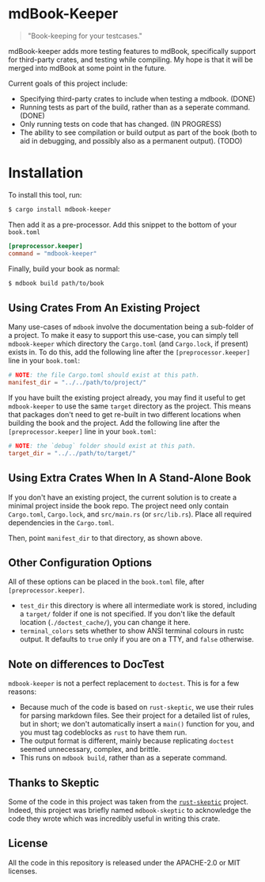 # mdBook-Keeper

> "Book-keeping for your testcases."

mdBook-keeper adds more testing features to mdBook, specifically
support for third-party crates, and testing while compiling.
My hope is that it will be merged into mdBook at some point in the future. 

Current goals of this project include: 

 - Specifying third-party crates to include when testing a mdbook. (DONE)
 - Running tests as part of the build, rather than as a seperate command. (DONE)
 - Only running tests on code that has changed. (IN PROGRESS)
 - The ability to see compilation or build output as part of the book
   (both to aid in debugging, and possibly also as a permanent output). (TODO)
   
# Installation

To install this tool, run:
 
``` sh
$ cargo install mdbook-keeper
```

Then add it as a pre-processor. Add this snippet to the bottom
of your `book.toml`

``` toml
[preprocessor.keeper]
command = "mdbook-keeper"
```

Finally, build your book as normal:

```sh
$ mdbook build path/to/book
```
 
## Using Crates From An Existing Project

Many use-cases of `mdbook` involve the documentation being a sub-folder of
a project. To make it easy to support this use-case, you can simply tell
`mdbook-keeper` which directory the `Cargo.toml` (and `Cargo.lock`, if present)
exists in. To do this, add the following line after the `[preprocessor.keeper]`
line in your `book.toml`:

``` toml
# NOTE: the file Cargo.toml should exist at this path.
manifest_dir = "../../path/to/project/"
```

If you have built the existing project already, you may find it useful to get `mdbook-keeper`
to use the same `target` directory as the project. This means that packages don't need
to get re-built in two different locations when building the book and the project.
Add the following line after the `[preprocessor.keeper]` line in your `book.toml`:

``` toml
# NOTE: the `debug` folder should exist at this path.
target_dir = "../../path/to/target/"
```

## Using Extra Crates When In A Stand-Alone Book

If you don't have an existing project, the current solution is to create a minimal
project inside the book repo. The project need only contain `Cargo.toml`, `Cargo.lock`,
and `src/main.rs` (or `src/lib.rs`). Place all required dependencies in the `Cargo.toml`.

Then, point `manifest_dir` to that directory, as shown above. 

## Other Configuration Options

All of these options can be placed in the `book.toml` file, after `[preprocessor.keeper]`.

 - `test_dir` this directory is where all intermediate work is stored, including a `target/`
 folder if one is not specified. If you don't like the default location (`./doctest_cache/`),
 you can change it here.
 - `terminal_colors` sets whether to show ANSI terminal colours in rustc output. It defaults
 to `true` only if you are on a TTY, and `false` otherwise.

## Note on differences to DocTest

`mdbook-keeper` is not a perfect replacement to `doctest`. This is for a few reasons:
 - Because much of the code is based on `rust-skeptic`, we use their rules for parsing
   markdown files. See their project for a detailed list of rules, but in short; we don't
   automatically insert a `main()` function for you, and you must tag codeblocks as `rust`
   to have them run.
 - The output format is different, mainly because replicating `doctest` seemed unnecessary,
   complex, and brittle.
 - This runs on `mdbook build`, rather than as a seperate command.
 

## Thanks to Skeptic

Some of the code in this project was taken from the
[`rust-skeptic`](https://github.com/budziq/rust-skeptic) project.
Indeed, this project was briefly named `mdbook-skeptic` to acknowledge the code they wrote
which was incredibly useful in writing this crate.

## License

All the code in this repository is released under the APACHE-2.0 or MIT licenses.

